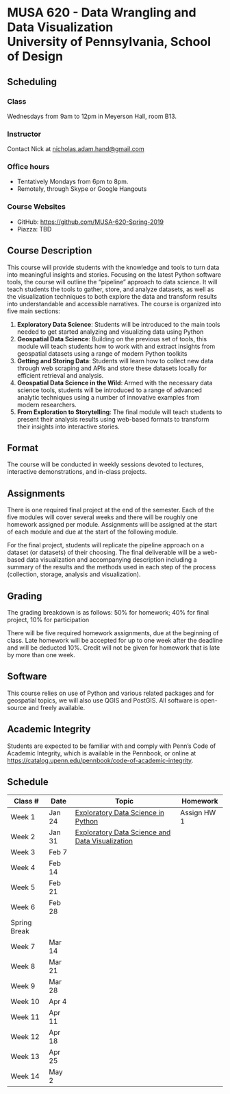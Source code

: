 # MUSA 620 - Data Wrangling and Data Visualization<br>University of Pennsylvania, School of Design

## Scheduling

### Class

Wednesdays from 9am to 12pm in Meyerson Hall, room B13.

### Instructor

Contact Nick at nicholas.adam.hand@gmail.com

### Office hours

- Tentatively Mondays from 6pm to 8pm.
- Remotely, through Skype or Google Hangouts

### Course Websites

- GitHub: https://github.com/MUSA-620-Spring-2019
- Piazza: TBD

## Course Description

This course will provide students with the knowledge and tools to turn data into meaningful insights and stories. Focusing on the latest Python software tools, the course will outline the “pipeline” approach to data science. It will teach students the tools to gather, store, and analyze datasets, as well as the visualization techniques to both explore the data and transform results into understandable and accessible narratives. The course is organized into five main sections:

1. **Exploratory Data Science**: Students will be introduced to the main tools needed to get started analyzing and visualizing data using Python
1. **Geospatial Data Science**: Building on the previous set of tools, this module will teach students how to work with and extract insights from geospatial datasets using a range of modern Python toolkits
1. **Getting and Storing Data**: Students will learn how to collect new data through web scraping and APIs and store these datasets locally for efficient retrieval and analysis.
1. **Geospatial Data Science in the Wild**: Armed with the necessary data science tools, students will be introduced to a range of advanced analytic techniques using a number of innovative examples from modern researchers.
1. **From Exploration to Storytelling**: The final module will teach students to present their analysis results using web-based formats to transform their insights into interactive stories.

## Format

The course will be conducted in weekly sessions devoted to lectures, interactive demonstrations, and in-class projects.

## Assignments

There is one required final project at the end of the semester. Each of the five modules will cover several weeks and there will be roughly one homework assigned per module. Assignments will be assigned at the start of each module and due at the start of the following module.

For the final project, students will replicate the pipeline approach on a dataset (or datasets) of their choosing. The final deliverable will be a web-based data visualization and accompanying description including a summary of the results and the methods used in each step of the process (collection, storage, analysis and visualization).

## Grading

The grading breakdown is as follows: 50% for homework; 40% for final project, 10% for participation

There will be five required homework assignments, due at the beginning of class. Late homework will be accepted for up to one week after the deadline and will be deducted 10%. Credit will not be given for homework that is late by more than one week.

## Software

This course relies on use of Python and various related packages and for geospatial topics, we will also use QGIS and PostGIS. All software is open-source and freely available.

## Academic Integrity

Students are expected to be familiar with and comply with Penn’s Code of Academic Integrity, which is available in the Pennbook, or online at https://catalog.upenn.edu/pennbook/code-of-academic-integrity.

## Schedule

| Class #      | Date   | Topic                                                                                             | Homework    |
| ------------ | ------ | ------------------------------------------------------------------------------------------------- | ----------- |
| Week 1       | Jan 24 | [Exploratory Data Science in Python](https://github.com/MUSA-620-Spring-2019/week-1)              | Assign HW 1 |
| Week 2       | Jan 31 | [Exploratory Data Science and Data Visualization](https://github.com/MUSA-620-Spring-2019/week-2) |             |
| Week 3       | Feb 7  |                                                                                                   |             |
| Week 4       | Feb 14 |                                                                                                   |             |
| Week 5       | Feb 21 |                                                                                                   |             |
| Week 6       | Feb 28 |                                                                                                   |             |
| Spring Break |
| Week 7       | Mar 14 |                                                                                                   |             |
| Week 8       | Mar 21 |                                                                                                   |             |
| Week 9       | Mar 28 |                                                                                                   |             |
| Week 10      | Apr 4  |                                                                                                   |             |
| Week 11      | Apr 11 |                                                                                                   |             |
| Week 12      | Apr 18 |                                                                                                   |             |
| Week 13      | Apr 25 |                                                                                                   |             |
| Week 14      | May 2  |                                                                                                   |             |
